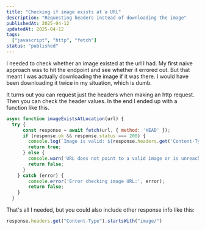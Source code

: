 ```yaml
---
title: "Checking if image exists at a URL"
description: "Requesting headers instead of downloading the image"
publishedAt: 2025-04-12
updatedAt: 2025-04-12
tags:
  ["javascript", "http", "fetch"]
status: "published"
---
```


I needed to check whether an image existed at the url I had. My first naive approach was to hit the endpoint and see whether it errored out. But that meant I was actually downloading the image if it was there. I would have been downloading it twice in my situation, which is dumb. 

It turns out you can request just the headers when making an http request. Then you can check the header values. In the end I ended up with a function like this.

```js
async function imageExistsAtLocation(url) {
  try {
      const response = await fetch(url, { method: 'HEAD' });
      if (response.ok && response.status === 200) {
        console.log(`Image is valid: ${response.headers.get('Content-Type')}`);
        return true;
      } else {
        console.warn('URL does not point to a valid image or is unreachable.');
        return false;
      }
    } catch (error) {
        console.error('Error checking image URL:', error);
        return false;
    }
  }
```

That's all I needed, but you could also include other response info like this: 

```js
response.headers.get("Content-Type").startsWith("image/")
```